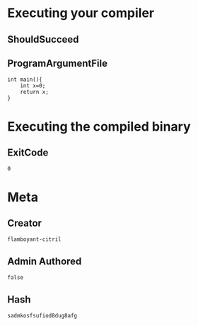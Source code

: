 
# Executing your compiler

## ShouldSucceed

## ProgramArgumentFile

```
int main(){
    int x=0;
    return x;
}
```

# Executing the compiled binary

## ExitCode

```
0
```

# Meta

## Creator

```
flamboyant-citril
```

## Admin Authored

```
false
```

## Hash

```
sadmkosfsufiod8dug8afg
```

